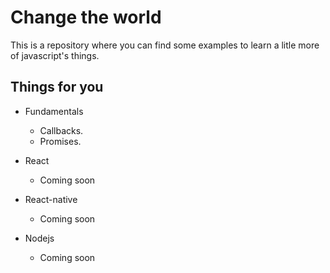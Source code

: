 # Change the world
This is a repository where you can find some examples to learn a litle more of javascript's things.

## Things for you

- Fundamentals
    - Callbacks.
    - Promises.

- React
    - Coming soon
- React-native
    - Coming soon
- Nodejs
    - Coming soon